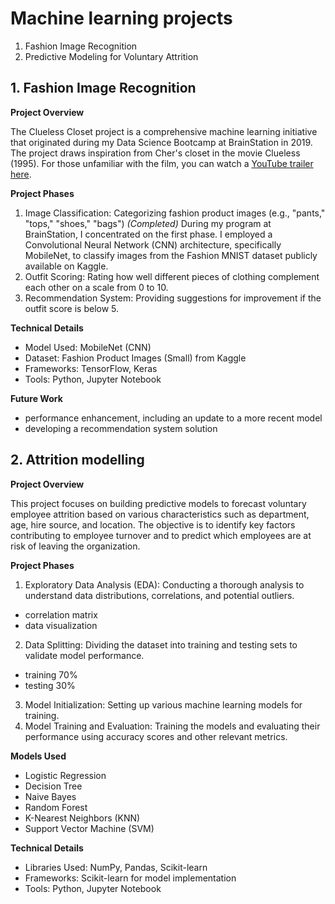 # Machine learning projects

1. Fashion Image Recognition
2. Predictive Modeling for Voluntary Attrition

## 1. Fashion Image Recognition
**Project Overview**

The Clueless Closet project is a comprehensive machine learning initiative that originated during my Data Science Bootcamp at BrainStation in 2019. The project draws inspiration from Cher's closet in the movie Clueless (1995). For those unfamiliar with the film, you can watch a [YouTube trailer here](https://www.youtube.com/watch?v=XNDubWJU0aU).

**Project Phases**

1. Image Classification: Categorizing fashion product images (e.g., "pants," "tops," "shoes," "bags") *(Completed)*
During my program at BrainStation, I concentrated on the first phase. I employed a Convolutional Neural Network (CNN) architecture, specifically MobileNet, to classify images from the Fashion MNIST dataset publicly available on Kaggle.
2. Outfit Scoring: Rating how well different pieces of clothing complement each other on a scale from 0 to 10.
3. Recommendation System: Providing suggestions for improvement if the outfit score is below 5.

**Technical Details**
- Model Used: MobileNet (CNN)
- Dataset: Fashion Product Images (Small) from Kaggle
- Frameworks: TensorFlow, Keras
- Tools: Python, Jupyter Notebook

**Future Work**
- performance enhancement, including an update to a more recent model
- developing a recommendation system solution

## 2. Attrition modelling

**Project Overview**

This project focuses on building predictive models to forecast voluntary employee attrition based on various characteristics such as department, age, hire source, and location. The objective is to identify key factors contributing to employee turnover and to predict which employees are at risk of leaving the organization.

**Project Phases**

1. Exploratory Data Analysis (EDA): Conducting a thorough analysis to understand data distributions, correlations, and potential outliers.
  - correlation matrix
  - data visualization
2. Data Splitting: Dividing the dataset into training and testing sets to validate model performance.
  - training 70%
  - testing 30%
3. Model Initialization: Setting up various machine learning models for training.
4. Model Training and Evaluation: Training the models and evaluating their performance using accuracy scores and other relevant metrics.

**Models Used**

- Logistic Regression
- Decision Tree
- Naive Bayes
- Random Forest
- K-Nearest Neighbors (KNN)
- Support Vector Machine (SVM)

**Technical Details**

- Libraries Used: NumPy, Pandas, Scikit-learn
- Frameworks: Scikit-learn for model implementation
- Tools: Python, Jupyter Notebook
